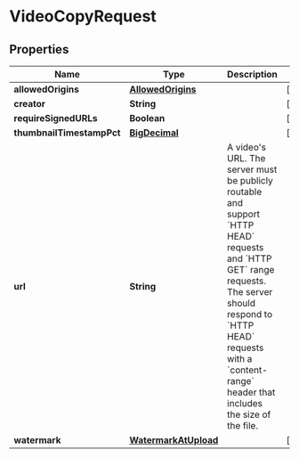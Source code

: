 # VideoCopyRequest

## Properties
Name | Type | Description | Notes
------------ | ------------- | ------------- | -------------
**allowedOrigins** | [**AllowedOrigins**](AllowedOrigins.md) |  |  [optional]
**creator** | **String** |  |  [optional]
**requireSignedURLs** | **Boolean** |  |  [optional]
**thumbnailTimestampPct** | [**BigDecimal**](BigDecimal.md) |  |  [optional]
**url** | **String** | A video&#x27;s URL. The server must be publicly routable and support &#x60;HTTP HEAD&#x60; requests and &#x60;HTTP GET&#x60; range requests. The server should respond to &#x60;HTTP HEAD&#x60; requests with a &#x60;content-range&#x60; header that includes the size of the file. | 
**watermark** | [**WatermarkAtUpload**](WatermarkAtUpload.md) |  |  [optional]

